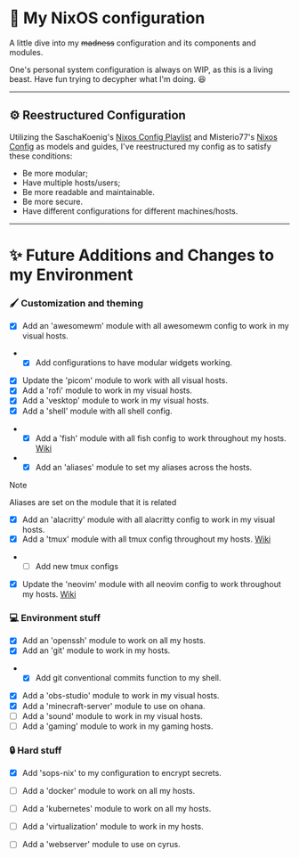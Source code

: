 # :link: My NixOS configuration

A little dive into my ~~madness~~ configuration and its components and modules.

One's personal system configuration is always on WIP, as this is a living beast. Have fun trying to decypher what I'm doing. :laughing:

--- 

## :gear: Reestructured Configuration

Utilizing the SaschaKoenig's [Nixos Config Playlist](https://www.youtube.com/watch?v=43VvFgPsPtY&list=PLCQqUlIAw2cCuc3gRV9jIBGHeekVyBUnC) and Misterio77's [Nixos Config](https://github.com/Misterio77/nix-config) as models and guides, I've reestructured my config as to satisfy these conditions:
* Be more modular;
* Have multiple hosts/users;
* Be more readable and maintainable.
* Be more secure.
* Have different configurations for different machines/hosts.

---
# :sparkles: Future Additions and Changes to my Environment

### :paintbrush: Customization and theming
- [x] Add an 'awesomewm' module with all awesomewm config to work in my visual hosts.
- - [x] Add configurations to have modular widgets working.
- [x] Update the 'picom' module to work with all visual hosts.
- [x] Add a 'rofi' module to work in my visual hosts.
- [x] Add a 'vesktop' module to work in my visual hosts.
- [x] Add a 'shell' module with all shell config.
- - [x] Add a 'fish' module with all fish config to work throughout my hosts. [Wiki](https://nixos.wiki/wiki/Fish)
- - [x] Add an 'aliases' module to set my aliases across the hosts.
> [!NOTE]
> Aliases are set on the module that it is related
- [x] Add an 'alacritty' module with all alacritty config to work in my visual hosts.
- [x] Add a 'tmux' module with all tmux config throughout my hosts. [Wiki](https://nixos.wiki/wiki/Tmux)
- - [ ] Add new tmux configs
- [x] Update the 'neovim' module with all neovim config to work throughout my hosts. [Wiki](https://nixos.wiki/wiki/Neovim)

### :computer: Environment stuff
- [x] Add an 'openssh' module to work on all my hosts.
- [x] Add an 'git' module to work in my hosts.
- - [x] Add git conventional commits function to my shell.
- [x] Add a 'obs-studio' module to work in my visual hosts.
- [x] Add a 'minecraft-server' module to use on ohana.
- [ ] Add a 'sound' module to work in my visual hosts.
- [ ] Add a 'gaming' module to work in my gaming hosts.

### :lock: Hard stuff
- [x] Add 'sops-nix' to my configuration to encrypt secrets.
- [ ] Add a 'docker' module to work on all my hosts.
- [ ] Add a 'kubernetes' module to work on all my hosts.
- [ ] Add a 'virtualization' module to work in my hosts.
- [ ] Add a 'webserver' module to use on cyrus.

